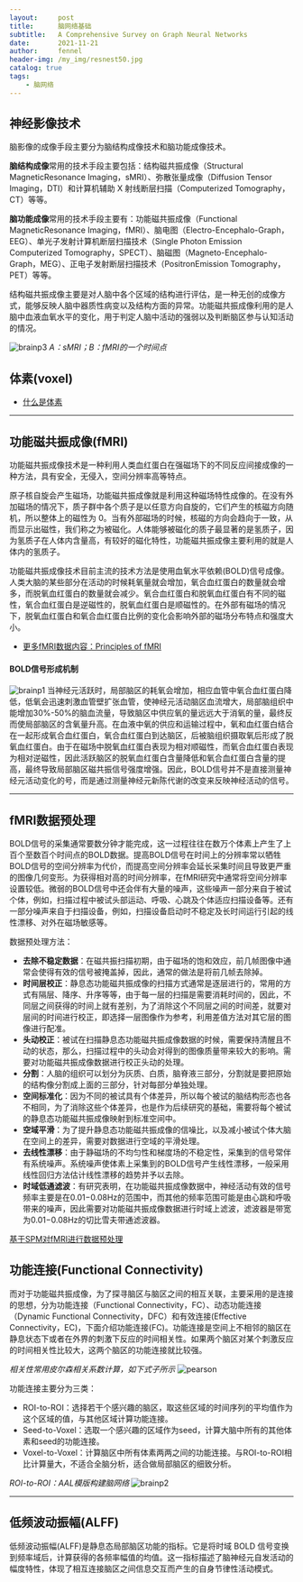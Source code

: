 ```yaml
---
layout:     post
title:      脑网络基础
subtitle:   A Comprehensive Survey on Graph Neural Networks
date:       2021-11-21
author:     fennel
header-img: /my_img/resnest50.jpg
catalog: true
tags:
    - 脑网络
---
```

 
## 神经影像技术

脑影像的成像手段主要分为脑结构成像技术和脑功能成像技术。

**脑结构成像**常用的技术手段主要包括：结构磁共振成像（Structural MagneticResonance Imaging，sMRI）、弥散张量成像（Diffusion Tensor Imaging，DTI）和计算机辅助 X 射线断层扫描（Computerized Tomography，CT）等等。

**脑功能成像**常用的技术手段主要有：功能磁共振成像（Functional MagneticResonance Imaging，fMRI）、脑电图（Electro-Encephalo-Graph，EEG）、单光子发射计算机断层扫描技术（Single Photon Emission Computerized Tomography，SPECT）、脑磁图（Magneto-Encephalo-Graph，MEG）、正电子发射断层扫描技术（PositronEmission Tomography，PET）等等。

结构磁共振成像主要是对人脑中各个区域的结构进行评估，是一种无创的成像方式，能够反映人脑中器质性病变以及结构方面的异常。功能磁共振成像利用的是人脑中血液血氧水平的变化，用于判定人脑中活动的强弱以及判断脑区参与认知活动的情况。

![brainp3](/my_img/brainp3.png)
*A：sMRI；B：fMRI的一个时间点*

## 体素(voxel)

- [什么是体素](https://zhuanlan.zhihu.com/p/348563616)

---

## 功能磁共振成像(fMRI)

功能磁共振成像技术是一种利用人类血红蛋白在强磁场下的不同反应间接成像的一种方法，具有安全，无侵入，空间分辨率高等特点。<br>

原子核自旋会产生磁场，功能磁共振成像就是利用这种磁场特性成像的。在没有外加磁场的情况下，质子群中各个质子是以任意方向自旋的，它们产生的核磁方向随机，所以整体上的磁性为 0。当有外部磁场的时候，核磁的方向会趋向于一致，从而显示出磁性，我们称之为被磁化。人体能够被磁化的质子最显著的是氢质子，因为氢质子在人体内含量高，有较好的磁化特性，功能磁共振成像主要利用的就是人体内的氢质子。<br>

功能磁共振成像技术目前主流的技术方法是使用血氧水平依赖(BOLD)信号成像。人类大脑的某些部分在活动的时候耗氧量就会增加，氧合血红蛋白的数量就会增多，而脱氧血红蛋白的数量就会减少。氧合血红蛋白和脱氧血红蛋白有不同的磁性，氧合血红蛋白是逆磁性的，脱氧血红蛋白是顺磁性的。在外部有磁场的情况下，脱氧血红蛋白和氧合血红蛋白比例的变化会影响外部的磁场分布特点和强度大小。<br>

- [更多fMRI数据内容：Principles of fMRI](https://zhuanlan.zhihu.com/p/22002650)

#### BOLD信号形成机制

![brainp1](/my_img/brainp1.png)
当神经元活跃时，局部脑区的耗氧会增加，相应血管中氧合血红蛋白降低，低氧会迅速刺激血管壁扩张血管，使神经元活动脑区血流增大，局部脑组织中能增加30%-50%的脑血流量，导致脑区中供应氧的量远远大于消氧的量，最终反而使局部脑区的含氧量升高。在血液中氧的供应和运输过程中，氧和血红蛋白结合在一起形成氧合血红蛋白，氧合血红蛋白到达脑区，后被脑组织摄取氧后形成了脱氧血红蛋白。由于在磁场中脱氧血红蛋白表现为相对顺磁性，而氧合血红蛋白表现为相对逆磁性，因此活跃脑区的脱氧血红蛋白含量降低和氧合血红蛋白含量的提高，最终导致局部脑区磁共振信号强度增强。因此，BOLD信号并不是直接测量神经元活动变化的号，而是通过测量神经元新陈代谢的改变来反映神经活动的信号。

---

## fMRI数据预处理

BOLD信号的采集通常要数分钟才能完成，这一过程往往在数万个体素上产生了上百个至数百个时间点的BOLD数据。提高BOLD信号在时间上的分辨率常以牺牲BOLD信号的空间分辨率为代价，而提高空间分辨率会延长采集时间且导致更严重的图像几何变形。为获得相对高的时间分辨率，在fMRI研究中通常将空间分辨率设置较低。微弱的BOLD信号中还会伴有大量的噪声，这些噪声一部分来自于被试个体，例如，扫描过程中被试头部运动、呼吸、心跳及个体适应扫描设备等。还有一部分噪声来自于扫描设备，例如，扫描设备启动时不稳定及长时间运行引起的线性漂移、对外在磁场敏感等。

数据预处理方法：
- **去除不稳定数据**：在磁共振扫描初期，由于磁场的饱和效应，前几帧图像中通常会使得有效的信号被掩盖掉，因此，通常的做法是将前几帧去除掉。
- **时间层校正**：静息态功能磁共振成像的扫描方式通常是逐层进行的，常用的方式有隔层、降序、升序等等，由于每一层的扫描是需要消耗时间的，因此，不同层之间获得的时间上就有差别，为了消除这个不同层之间的时间差，就要对层间的时间进行校正，即选择一层图像作为参考，利用差值方法对其它层的图像进行配准。
- **头动校正**：被试在扫描静息态功能磁共振成像数据的时候，需要保持清醒且不动的状态，那么，扫描过程中的头动会对得到的图像质量带来较大的影响。需要对功能磁共振成像数据进行校正头动的处理。
- **分割**：人脑的组织可以划分为灰质、白质，脑脊液三部分，分割就是要把原始的结构像分割成上面的三部分，针对每部分单独处理。
- **空间标准化**：因为不同的被试具有个体差异，所以每个被试的脑结构形态也各不相同，为了消除这些个体差异，也是作为后续研究的基础，需要将每个被试的静息态功能磁共振成像映射到标准空间中。
- **空域平滑**：为了提升静息态功能磁共振成像的信噪比，以及减小被试个体大脑在空间上的差异，需要对数据进行空域的平滑处理。
- **去线性漂移**：由于静磁场的不均匀性和梯度场的不稳定性，采集到的信号常伴有系统噪声。系统噪声使体素上采集到的BOLD信号产生线性漂移，一般采用线性回归方法估计线性漂移的趋势并予以去除。
- **时域低通滤波**：有研究表明，在功能磁共振成像数据中，神经活动有效的信号频率主要是在0.01−0.08Hz的范围中，而其他的频率范围可能是由心跳和呼吸带来的噪声，因此需要对功能磁共振成像数据进行时域上滤波，滤波器是带宽为0.01−0.08Hz的切比雪夫带通滤波器。

[基于SPM对fMRI进行数据预处理](https://zhuanlan.zhihu.com/p/37264911)

## 功能连接(Functional Connectivity)

而对于功能磁共振成像，为了探寻脑区与脑区之间的相互关联，主要采用的是连接的思想，分为功能连接（Functional Connectivity，FC）、动态功能连接（Dynamic Functional Connectivity，DFC）和有效连接(Effective Connectivity，EC)，下面介绍功能连接(FC)。功能连接是空间上不相邻的脑区在静息状态下或者在外界的刺激下反应的时间相关性。如果两个脑区对某个刺激反应的时间相关性比较大，这两个脑区的功能连接就比较强。<br>

*相关性常用皮尔森相关系数计算，如下式子所示*
![pearson](https://latex.codecogs.com/svg.image?\rho&space;=\frac{Cov(X,Y)}{\sqrt{Var(X)Var(Y)}})

功能连接主要分为三类：
- ROI-to-ROI：选择若干个感兴趣的脑区，取这些区域的时间序列的平均值作为这个区域的值，与其他区域计算功能连接。
- Seed-to-Voxel：选取一个感兴趣的区域作为seed，计算大脑中所有的其他体素和seed的功能连接。
- Voxel-to-Voxel：计算脑区中所有体素两两之间的功能连接。与ROI-to-ROI相比计算量大，不适合全脑分析，适合做局部脑区的细致分析。

*ROI-to-ROI：AAL模版构建脑网络*
![brainp2](/my_img/brainp2.png)

---

## 低频波动振幅(ALFF)

低频波动振幅(ALFF)是静息态局部脑区功能的指标。它是将时域 BOLD 信号变换到频率域后，计算获得的各频率幅值的均值。这一指标描述了脑神经元自发活动的幅度特性，体现了相互连接脑区之间信息交互而产生的自身节律性活动模式。

